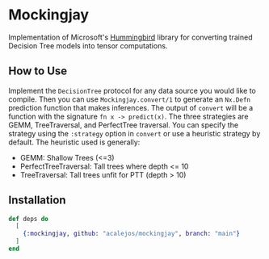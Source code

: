 # Mockingjay

Implementation of Microsoft's [Hummingbird](https://github.com/microsoft/hummingbird) library for converting trained Decision Tree
models into tensor computations. 

## How to Use

Implement the `DecisionTree` protocol for any data source you would like to compile. Then you can use `Mockingjay.convert/1`
to generate an `Nx.Defn` prediction function that makes inferences. The output of `convert` will be a function with the signature
`fn x -> predict(x)`. The three strategies are GEMM, TreeTraversal, and PerfectTree traversal. You can specify the strategy using the
`:strategy` option in `convert` or use a heuristic strategy by default. The heuristic used is generally:

* GEMM: Shallow Trees (<=3)
* PerfectTreeTraversal: Tall trees where depth <= 10
* TreeTraversal: Tall trees unfit for PTT (depth > 10)

## Installation

```elixir
def deps do
  [
    {:mockingjay, github: "acalejos/mockingjay", branch: "main"}
  ]
end
```
